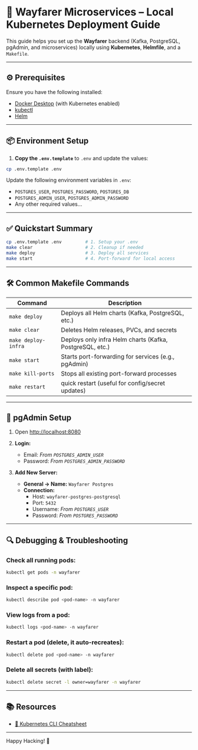 
# 🚀 Wayfarer Microservices – Local Kubernetes Deployment Guide

This guide helps you set up the **Wayfarer** backend (Kafka, PostgreSQL, pgAdmin, and microservices) locally using **Kubernetes**, **Helmfile**, and a `Makefile`.

---

## ⚙️ Prerequisites

Ensure you have the following installed:

- [Docker Desktop](https://www.docker.com/products/docker-desktop/) (with Kubernetes enabled)
- [kubectl](https://kubernetes.io/docs/tasks/tools/)
- [Helm](https://helm.sh/)

---

## 📦 Environment Setup

1. **Copy the `.env.template`** to `.env` and update the values:

```bash
cp .env.template .env
```

Update the following environment variables in `.env`:

- `POSTGRES_USER`, `POSTGRES_PASSWORD`, `POSTGRES_DB`
- `POSTGRES_ADMIN_USER`, `POSTGRES_ADMIN_PASSWORD`
- Any other required values...

---

## ✅ Quickstart Summary

```bash
cp .env.template .env         # 1. Setup your .env
make clear                    # 2. Cleanup if needed
make deploy                   # 3. Deploy all services
make start                    # 4. Port-forward for local access
```

---

## 🛠️ Common Makefile Commands

| Command            | Description                                               |
|--------------------|-----------------------------------------------------------|
| `make deploy`      | Deploys all Helm charts (Kafka, PostgreSQL, etc.)         |
| `make clear`       | Deletes Helm releases, PVCs, and secrets                  |
| `make deploy-infra`| Deploys only infra Helm charts (Kafka, PostgreSQL, etc.)  |
| `make start`       | Starts port-forwarding for services (e.g., pgAdmin)       |
| `make kill-ports`  | Stops all existing port-forward processes                 |
| `make restart`     | quick restart (useful for config/secret updates)          |

---

## 🧩 pgAdmin Setup

1. Open [http://localhost:8080](http://localhost:8080)

2. **Login:**
   - Email: _From `POSTGRES_ADMIN_USER`_
   - Password: _From `POSTGRES_ADMIN_PASSWORD`_

3. **Add New Server:**
   - **General → Name:** `Wayfarer Postgres`
   - **Connection:**
     - Host: `wayfarer-postgres-postgresql`
     - Port: `5432`
     - Username: _From `POSTGRES_USER`_
     - Password: _From `POSTGRES_PASSWORD`_

---

## 🔍 Debugging & Troubleshooting

### Check all running pods:

```bash
kubectl get pods -n wayfarer
```

### Inspect a specific pod:

```bash
kubectl describe pod <pod-name> -n wayfarer
```

### View logs from a pod:

```bash
kubectl logs <pod-name> -n wayfarer
```

### Restart a pod (delete, it auto-recreates):

```bash
kubectl delete pod <pod-name> -n wayfarer
```

### Delete all secrets (with label):

```bash
kubectl delete secret -l owner=wayfarer -n wayfarer
```

---

## 📚 Resources

- [📘 Kubernetes CLI Cheatsheet](./kubectl-cheatsheet.md)

---

Happy Hacking! 🚀
